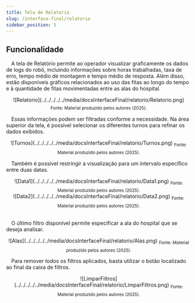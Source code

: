 ```yaml
---
title: Tela de Relatorio
slug: /interface-final/relatorio
sidebar_position: 5
---
```


## Funcionalidade

&emsp;A tela de Relatório permite ao operador visualizar graficamente os dados de logs do robô, incluindo informações sobre horas trabalhadas, taxa de erro, tempo médio de montagem e tempo médio de resposta. Além disso, estão disponíveis gráficos relacionados ao uso das fitas ao longo do tempo e à quantidade de fitas movimentadas entre as alas do hospital.


<div align="center">
![Relatorio](../../../../../media/docsInterfaceFinal/relatorio/Relatorio.png)
<sub>Fonte: Material produzido pelos autores (2025).</sub>
</div>

&emsp;Essas informações podem ser filtradas conforme a necessidade. Na área superior da tela, é possível selecionar os diferentes turnos para refinar os dados exibidos.

<div align="center">
![Turnos](../../../../../media/docsInterfaceFinal/relatorio/Turnos.png)
<sub>Fonte: Material produzido pelos autores (2025).</sub>
</div>

&emsp;Também é possível restringir a visualização para um intervalo específico entre duas datas.

<div align="center">
![Data1](../../../../../media/docsInterfaceFinal/relatorio/Data1.png)
<sub>Fonte: Material produzido pelos autores (2025).</sub>
</div>

<div align="center">
![Data2](../../../../../media/docsInterfaceFinal/relatorio/Data2.png)
<sub>Fonte: Material produzido pelos autores (2025).</sub>
</div>

<br />

&emsp;O último filtro disponível permite especificar a ala do hospital que se deseja analisar.

<div align="center">
![Alas](../../../../../media/docsInterfaceFinal/relatorio/Alas.png)
<sub>Fonte: Material produzido pelos autores (2025).</sub>
</div>

&emsp;Para remover todos os filtros aplicados, basta utilizar o botão localizado ao final da caixa de filtros.

<div align="center">
![LimparFiltros](../../../../../media/docsInterfaceFinal/relatorio/LimparFiltros.png)
<sub>Fonte: Material produzido pelos autores (2025).</sub>
</div>